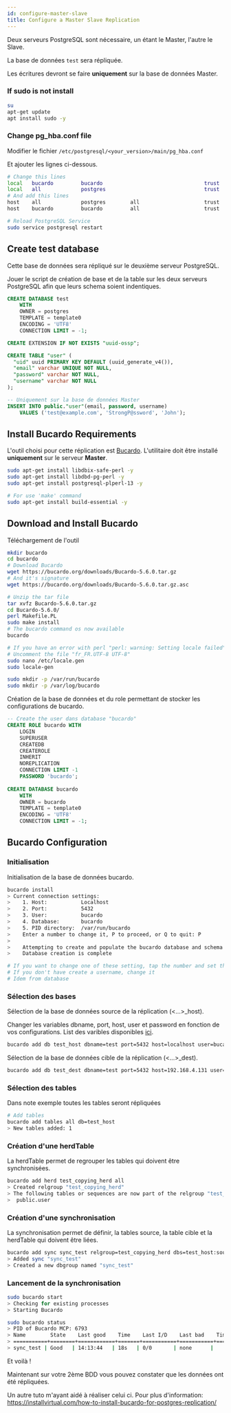 ```yaml
---
id: configure-master-slave
title: Configure a Master Slave Replication
---
```


Deux serveurs PostgreSQL sont nécessaire, un étant le Master, l'autre le Slave.

La base de données <code>test</code> sera répliquée. 

Les écritures devront se faire __uniquement__ sur la base de données Master.

### If sudo is not install
```bash
su
apt-get update
apt install sudo -y 
```

### Change pg_hba.conf file

Modifier le fichier <code>/etc/postgresql/<your_version>/main/pg_hba.conf</code>

Et ajouter les lignes ci-dessous.

```bash
# Change this lines
local   bucardo         bucardo                                 trust
local   all             postgres                                trust
# And add this lines
host    all             postgres        all                     trust
host    bucardo         bucardo         all                     trust

# Reload PostgreSQL Service
sudo service postgresql restart
```

## Create test database
Cette base de données sera répliqué sur le deuxième serveur PostgreSQL.

Jouer le script de création de base et de la table sur les deux serveurs PostgreSQL afin que leurs schema soient indentiques.
```sql
CREATE DATABASE test
    WITH 
    OWNER = postgres
    TEMPLATE = template0
    ENCODING = 'UTF8'
    CONNECTION LIMIT = -1;

CREATE EXTENSION IF NOT EXISTS "uuid-ossp";

CREATE TABLE "user" (
  "uid" uuid PRIMARY KEY DEFAULT (uuid_generate_v4()),
  "email" varchar UNIQUE NOT NULL,
  "password" varchar NOT NULL,
  "username" varchar NOT NULL
);

-- Uniquement sur la base de données Master
INSERT INTO public."user"(email, password, username)
	VALUES ('test@example.com', 'StrongP@ssword', 'John');
```


## Install Bucardo Requirements
L'outil choisi pour cette réplication est [Bucardo](https://bucardo.org/Bucardo/installation/). 
L'utilitaire doit être installé __uniquement__ sur le serveur __Master__.

```bash
sudo apt-get install libdbix-safe-perl -y
sudo apt-get install libdbd-pg-perl -y
sudo apt-get install postgresql-plperl-13 -y

# For use 'make' command
sudo apt-get install build-essential -y
```

## Download and Install Bucardo
Téléchargement de l'outil
```bash
mkdir bucardo
cd bucardo
# Download Bucardo
wget https://bucardo.org/downloads/Bucardo-5.6.0.tar.gz
# And it's signature
wget https://bucardo.org/downloads/Bucardo-5.6.0.tar.gz.asc
```

```bash
# Unzip the tar file
tar xvfz Bucardo-5.6.0.tar.gz
cd Bucardo-5.6.0/
perl Makefile.PL
sudo make install
# The bucardo command os now available
bucardo
```

```bash
# If you have an error with perl "perl: warning: Setting locale failed"
# Uncomment the file "fr_FR.UTF-8 UTF-8"
sudo nano /etc/locale.gen 
sudo locale-gen
```

```bash
sudo mkdir -p /var/run/bucardo
sudo mkdir -p /var/log/bucardo
```

Création de la base de données et du role permettant de stocker les configurations de bucardo.

```sql
-- Create the user dans database "bucardo"
CREATE ROLE bucardo WITH
	LOGIN
	SUPERUSER
	CREATEDB
	CREATEROLE
	INHERIT
	NOREPLICATION
	CONNECTION LIMIT -1
	PASSWORD 'bucardo';
	
CREATE DATABASE bucardo
    WITH 
    OWNER = bucardo
    TEMPLATE = template0
    ENCODING = 'UTF8'
    CONNECTION LIMIT = -1;
```

## Bucardo Configuration

### Initialisation
Initialisation de la base de données bucardo.
```bash
bucardo install
> Current connection settings:
>    1. Host:           Localhost
>    2. Port:           5432
>    3. User:           bucardo
>    4. Database:       bucardo
>    5. PID directory:  /var/run/bucardo
>    Enter a number to change it, P to proceed, or Q to quit: P
>
>    Attempting to create and populate the bucardo database and schema
>    Database creation is complete

# If you want to change one of these setting, tap the number and set the new value
# If you don't have create a username, change it
# Idem from database
```

### Sélection des bases
Sélection de la base de données source de la réplication (<...>_host).

Changer les variables dbname, port, host, user et password en fonction de vos configurations.
List des varibles disponibles [ici](https://bucardo.org/Bucardo/cli/add_database).
```bash
bucardo add db test_host dbname=test port=5432 host=localhost user=bucardo password=bucardo
```

Sélection de la base de données cible de la réplication (<...>_dest).
```bash
bucardo add db test_dest dbname=test port=5432 host=192.168.4.131 user=postgres password=postgres
```

### Sélection des tables
Dans note exemple toutes les tables seront répliquées
```bash
# Add tables
bucardo add tables all db=test_host
> New tables added: 1
```

### Création d'une herdTable
La herdTable permet de regrouper les tables qui doivent être synchronisées.
```bash
bucardo add herd test_copying_herd all
> Created relgroup "test_copying_herd"
> The following tables or sequences are now part of the relgroup "test_copying_herd":
>  public.user
```

### Création d'une synchronisation
La synchronisation permet de définir, la tables source, la table cible et la herdTable qui doivent être liées.
```bash
bucardo add sync sync_test relgroup=test_copying_herd dbs=test_host:source,test_dest:target onetimecopy=2
> Added sync "sync_test"
> Created a new dbgroup named "sync_test"
```

### Lancement de la synchronisation
```bash
sudo bucardo start
> Checking for existing processes
> Starting Bucardo

sudo bucardo status
> PID of Bucardo MCP: 6793
> Name        State    Last good    Time    Last I/D    Last bad    Time  
> ===========+========+============+=======+===========+===========+=======
> sync_test | Good   | 14:13:44   | 18s   | 0/0       | none      |       
```

Et voilà !

Maintenant sur votre 2ème BDD vous pouvez constater que les données ont été répliquées. 

Un autre tuto m'ayant aidé à réaliser celui ci.
Pour plus d'information: https://installvirtual.com/how-to-install-bucardo-for-postgres-replication/